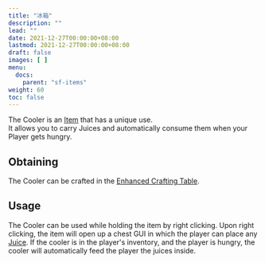 ```yaml
---
title: "冰箱"
description: ""
lead: ""
date: 2021-12-27T00:00:00+08:00
lastmod: 2021-12-27T00:00:00+08:00
draft: false
images: [ ]
menu:
  docs:
    parent: "sf-items"
weight: 60
toc: false
---
```


The Cooler is an [Item](/docs/slimefun/items) that has a unique use.<br> It allows you to carry Juices and automatically consume them when your Player gets hungry.

## Obtaining

The Cooler can be crafted in the [Enhanced Crafting Table](/docs/slimefun/enhanced-crafting-table).

## Usage

The Cooler can be used while holding the item by right clicking. Upon right clicking, the item will open up a chest GUI in which the player can place any [Juice](/docs/slimefun/juices). If the cooler is in the player's inventory, and the player is hungry, the cooler will automatically feed the player the juices inside.

